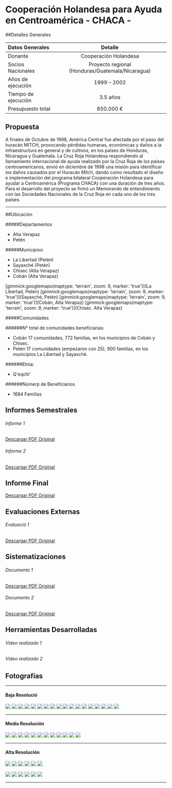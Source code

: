 # Cooperaci&oacute;n Holandesa para Ayuda en Centroam&eacute;rica - CHACA -

##Detalles Generales

| Datos Generales | Detalle |
|:--- |:---:|
| Donante | Cooperación Holandesa |
| Socios Nacionales | Proyecto regional (Honduras/Guatemala/Nicaragua) |
| Años de ejecución | 1999 – 2002 |
| Tiempo de ejecución | 3.5 años |
| Presupuesto total | 850.000 &euro; |


## Propuesta

A finales de Octubre de 1998, América Central fue afectada por el paso del huracán MITCH, provocando pérdidas humanas, económicas y daños a la infraestructura en general y de cultivos, en los países de Honduras, Nicaragua y Guatemala. La Cruz Roja Holandesa respondiendo al llamamiento internacional de ayuda realizado por la Cruz Roja de los países centroamericanos, envió en diciembre de 1998 una misión para identificar los daños causados por el Huracán Mitch, dando como resultado el diseño e implementación del programa bilateral Cooperación Holandesa para ayudar a Centroamérica (Programa CHACA) con una duración de tres años. Para el desarrollo del proyecto se firmó un Memorando de entendimiento con las Sociedades Nacionales de la Cruz Roja en cada uno de los tres países.

-----

##Ubicación

#####Departamentos
* Alta Verapaz
* Petén

#####Municipios:
* La Libertad (Petén)
* Sayaxché (Petén)
* Chisec (Alta Verapaz)
* Cobán (Alta Verapaz)

[gimmick:googlemaps(maptype: 'terrain', zoom: 9, marker: 'true')](La Libertad, Petén)
[gimmick:googlemaps(maptype: 'terrain', zoom: 9, marker: 'true')](Sayaxché, Petén)
[gimmick:googlemaps(maptype: 'terrain', zoom: 9, marker: 'true')](Cobán, Alta Verapaz)
[gimmick:googlemaps(maptype: 'terrain', zoom: 9, marker: 'true')](Chisec. Alta Verapaz)

#####Comunidades

######N° total de comunidades beneficiarias:
* Cobán 17 comunidades, 772 familias, en los municipios de Cobán y Chisec.                                                        
* Petén 17 comunidades (empezaron con 25), 900 familias, en los municipios La Libertad y Sayaxché.

######Etnia:
* Q'eqchi'

######Númerp de Beneficiarios
* 1684 Familias

## Informes Semestrales

###### Informe 1
<a class="media {}" href="docs/doc-2.pdf"></a>
<a class="descarga-pdf" href="../docs/doc-2.pdf">Descargar PDF Original</a>

###### Informe 2
<a class="media {width:400, height:550}" href="docs/doc-1.pdf"></a>
<a class="descarga-pdf" href="../docs/doc-1.pdf">Descargar PDF Original</a>

## Informe Final

<a class="media {width:400, height:550}" href="docs/doc-1.pdf"></a>
<a class="descarga-pdf" href="../docs/doc-1.pdf">Descargar PDF Original</a>

## Evaluaciones Externas

###### Evaluaci&oacute; 1
<a class="media {width:400, height:550}" href="docs/doc-1.pdf"></a>
<a class="descarga-pdf" href="../docs/doc-1.pdf">Descargar PDF Original</a>

## Sistematizaciones

###### Documento 1
<a class="media {width:550, height:400}" href="docs/doc-2.pdf"></a>
<a class="descarga-pdf" href="../docs/doc-2.pdf">Descargar PDF Original</a>

###### Documento 2
<a class="media {width:550, height:400}" href="docs/doc-2.pdf"></a>
<a class="descarga-pdf" href="../docs/doc-2.pdf">Descargar PDF Original</a>

## Herramientas Desarrolladas

###### Video realizado 1
[](http://www.youtube.com/watch?v=RMINSD7MmT4)

###### Video realizado 2
[](http://www.youtube.com/watch?v=RMINSD7MmT4)

## Fotograf&iacute;as

- - -
#### Baja Resoluci&oacute;
![](http://lorempixel.com/200/150)
![](http://lorempixel.com/200/150)
![](http://lorempixel.com/200/150)
![](http://lorempixel.com/200/150)
![](http://lorempixel.com/200/150)
![](http://lorempixel.com/200/150)
![](http://lorempixel.com/200/150)
![](http://lorempixel.com/200/150)
![](http://lorempixel.com/200/150)
![](http://lorempixel.com/200/150)
![](http://lorempixel.com/200/150)
![](http://lorempixel.com/200/150)
![](http://lorempixel.com/200/150)
![](http://lorempixel.com/200/150)
![](http://lorempixel.com/200/150)
![](http://lorempixel.com/200/150)
![](http://lorempixel.com/200/150)
![](http://lorempixel.com/200/150)

- - -

#### Media Resoluci&oacute;n
![](http://lorempixel.com/800/600)
![](http://lorempixel.com/800/600)
![](http://lorempixel.com/800/600)
![](http://lorempixel.com/800/600)
![](http://lorempixel.com/800/600)
![](http://lorempixel.com/800/600)
![](http://lorempixel.com/800/600)
![](http://lorempixel.com/800/600)
![](http://lorempixel.com/800/600)
![](http://lorempixel.com/800/600)
![](http://lorempixel.com/800/600)
![](http://lorempixel.com/800/600)

- - -

#### Alta Resoluci&oacute;n
![](http://lorempixel.com/1600/1200)
![](http://lorempixel.com/1600/1200)
![](http://lorempixel.com/1600/1200)
![](http://lorempixel.com/1600/1200)
![](http://lorempixel.com/1600/1200)
![](http://lorempixel.com/1600/1200)

![](http://lorempixel.com/1600/1200)
![](http://lorempixel.com/1600/1200)
![](http://lorempixel.com/1600/1200)
![](http://lorempixel.com/1600/1200)
![](http://lorempixel.com/1600/1200)
![](http://lorempixel.com/1600/1200)
- - -

<script type="text/javascript">$('.media').media();</script>


[p01]: proyectos/p01.md	"Programa para el Desarrollo"
[p02]: proyectos/p02.md	"Cooperación Holandesa para Ayuda en Centroamérica -CHACA-"
[p03]: proyectos/p03.md	"Atención a la salud preventiva, agua y saneamiento en 12 comunidades de Alta Verapaz, Guatemala"
[p04]: proyectos/p04.md	"Fortalecimiento de las Capacidades para la mitigación de desastres en el Municipio de Cobán y 30 comunidades de la cuenca del Río Chixoy"
[p05]: proyectos/p05.md	"Reduciendo los Riesgos en Comunidades Vulnerables del  Municipio de Santo Domingo, Departamento de Suchitepéquez, Guatemala"
[p06]: proyectos/p06.md	"Fortaleciendo capacidades ante los riesgos de Cambio Climático en el Oriente de Guatemala"
[p07]: proyectos/p07.md	"Reducción de Vulnerabilidades ante los efectos del Cambio Climático en Guatemala, Fase II"
[p08]: proyectos/p08.md	"Trabajando juntos podemos reducir los riesgos en las comunidades vulnerables de Champerico y Retalhuleu, Guatemala"
[p09]: proyectos/p09.md	"Respuesta inmediata ante las inundaciones provocadas por la Tormenta AGATHA, en la región suroccidente de Guatemala"
[p10]: proyectos/p10.md	"Fortaleciendo la Resiliencia de las comunidades ante los efectos de los desastres en parcelamiento La Máquina, Suchitepéquez y Retalhuleu"
[p11]: proyectos/p11.md	"Reducción del riesgo de desastres incrementados por el Cambio Climático"
[p12]: proyectos/p12.md	"Respuesta Inmediata a los efectos de los sismos en el departamento de Santa Rosa, Guatemala"
[p13]: proyectos/p13.md	"Aumentando la resiliencia ante los desastres en el departamento del Peten, Guatemala"
[p14]: proyectos/p14.md	"Mejorando la Salud Materno Neonatal de Comunidades Vulnerables de San Marcos, Guatemala"